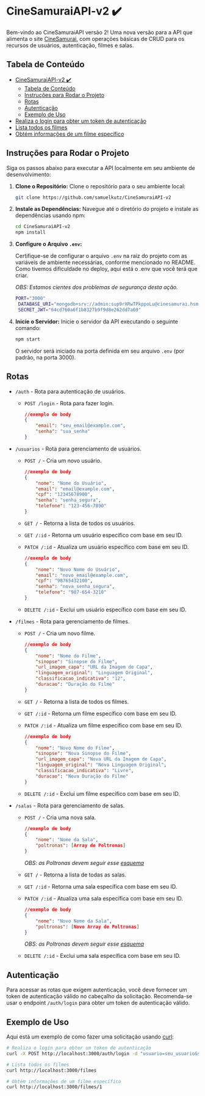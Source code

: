 
# CineSamuraiAPI-v2 ✔️

Bem-vindo ao CineSamuraiAPI versão 2! Uma nova versão para a API que alimenta o site [CineSamurai](https://github.com/ericafernandaj/CineSamurai), com operações básicas de CRUD para os recursos de usuários, autenticação, filmes e salas.

## Tabela de Conteúdo

- [CineSamuraiAPI-v2 ✔️](#cinesamuraiapi-v2-️)
  - [Tabela de Conteúdo](#tabela-de-conteúdo)
  - [Instruções para Rodar o Projeto](#instruções-para-rodar-o-projeto)
  - [Rotas](#rotas)
  - [Autenticação](#autenticação)
  - [Exemplo de Uso](#exemplo-de-uso)
- [Realiza o login para obter um token de autenticação](#realiza-o-login-para-obter-um-token-de-autenticação)
- [Lista todos os filmes](#lista-todos-os-filmes)
- [Obtém informações de um filme específico](#obtém-informações-de-um-filme-específico)


## Instruções para Rodar o Projeto

Siga os passos abaixo para executar a API localmente em seu ambiente de desenvolvimento:

1. **Clone o Repositório:**
   Clone o repositório para o seu ambiente local:

   ```bash
   git clone https://github.com/samuelkutz/CineSamuraiAPI-v2
   ```

2. **Instale as Dependências:**
   Navegue até o diretório do projeto e instale as dependências usando npm:

   ```bash
   cd CineSamuraiAPI-v2
   npm install
   ```

3. **Configure o Arquivo `.env`:**
   
   Certifique-se de configurar o arquivo `.env` na raiz do projeto com as variáveis de ambiente necessárias, conforme mencionado no README. Como tivemos dificuldade no deploy, aqui está o .env que você terá que criar.

   _OBS: Estamos cientes dos problemas de segurança desta ação._

   ```bash
   PORT="3000"
    DATABASE_URI="mongodb+srv://admin:sup9rXRwTPkppoLu@cinesamurai.hsmeuxb.mongodb.net/?retryWrites=true&w=majority"
    SECRET_JWT="64cd760a6f1b8327b9f9d8e262dd7a69"
   ```

4. **Inicie o Servidor:**
   Inicie o servidor da API executando o seguinte comando:

   ```bash
   npm start
   ```

   O servidor será iniciado na porta definida em seu arquivo `.env` (por padrão, na porta 3000).


## Rotas

- `/auth` - Rota para autenticação de usuários.

    - `POST /login` - Rota para fazer login. 
        ```json
        //exemplo de body
        {
            "email": "seu_email@example.com",
            "senha": "sua_senha"
        }
        ```
  

- `/usuarios` - Rota para gerenciamento de usuários.

    - `POST /` - Cria um novo usuário.
        ```json
        //exemplo de body
        {
            "nome": "Nome do Usuário",
            "email": "email@example.com",
            "cpf": "12345678900",
            "senha": "senha_segura",
            "telefone": "123-456-7890"
        }
        ```

    - `GET /` - Retorna a lista de todos os usuários.
  
    - `GET /:id` - Retorna um usuário específico com base em seu ID.
  
    - `PATCH /:id` - Atualiza um usuário específico com base em seu ID.
        ```json
        //exemplo de body
        {
            "nome": "Novo Nome do Usuário",
            "email": "novo_email@example.com",
            "cpf": "98765432100",
            "senha": "nova_senha_segura",
            "telefone": "987-654-3210"
        }
        ```

    - `DELETE /:id` - Exclui um usuário específico com base em seu ID.

- `/filmes` - Rota para gerenciamento de filmes.

    - `POST /` - Cria um novo filme.
        ```json
        //exemplo de body
        {
            "nome": "Nome do Filme",
            "sinopse": "Sinopse do Filme",
            "url_imagem_capa": "URL da Imagem de Capa",
            "linguagem_original": "Linguagem Original",
            "classificacao_indicativa": "12",
            "duracao": "Duração do Filme"
        }
        ```
  
    - `GET /` - Retorna a lista de todos os filmes.
  
    - `GET /:id` - Retorna um filme específico com base em seu ID. 
  
    - `PATCH /:id` - Atualiza um filme específico com base em seu ID.
        ```json
        //exemplo de body
        {
            "nome": "Novo Nome do Filme",
            "sinopse": "Nova Sinopse do Filme",
            "url_imagem_capa": "Nova URL da Imagem de Capa",
            "linguagem_original": "Nova Linguagem Original",
            "classificacao_indicativa": "Livre",
            "duracao": "Nova Duração do Filme"
        }
        ```
    - `DELETE /:id` - Exclui um filme específico com base em seu ID.

- `/salas` - Rota para gerenciamento de salas.

    - `POST /` - Cria uma nova sala.
        ```json
        //exemplo de body
        {
            "nome": "Nome da Sala",
            "poltronas": [Array de Poltronas] 
        }
        ```
        _OBS: as Poltronas devem seguir esse [esquema]("https://github.com/samuelkutz/CineSamuraiAPI-v2/blob/main/src/models/Sala.js")_
    - `GET /` - Retorna a lista de todas as salas.
  
    - `GET /:id` - Retorna uma sala específica com base em seu ID.
  
    - `PATCH /:id` - Atualiza uma sala específica com base em seu ID.
        ```json
        //exemplo de body
        {
            "nome": "Novo Nome da Sala",
            "poltronas": [Novo Array de Poltronas] 
        }
        ```
         _OBS: as Poltronas devem seguir esse [esquema]("https://github.com/samuelkutz/CineSamuraiAPI-v2/blob/main/src/models/Sala.js")_
    - `DELETE /:id` - Exclui uma sala específica com base em seu ID.

## Autenticação

Para acessar as rotas que exigem autenticação, você deve fornecer um token de autenticação válido no cabeçalho da solicitação. Recomenda-se usar o endpoint `/auth/login` para obter um token de autenticação válido.

## Exemplo de Uso

Aqui está um exemplo de como fazer uma solicitação usando [curl](https://curl.se/):

```bash
# Realiza o login para obter um token de autenticação
curl -X POST http://localhost:3000/auth/login -d "usuario=seu_usuario&senha=sua_senha"

# Lista todos os filmes
curl http://localhost:3000/filmes

# Obtém informações de um filme específico
curl http://localhost:3000/filmes/1
